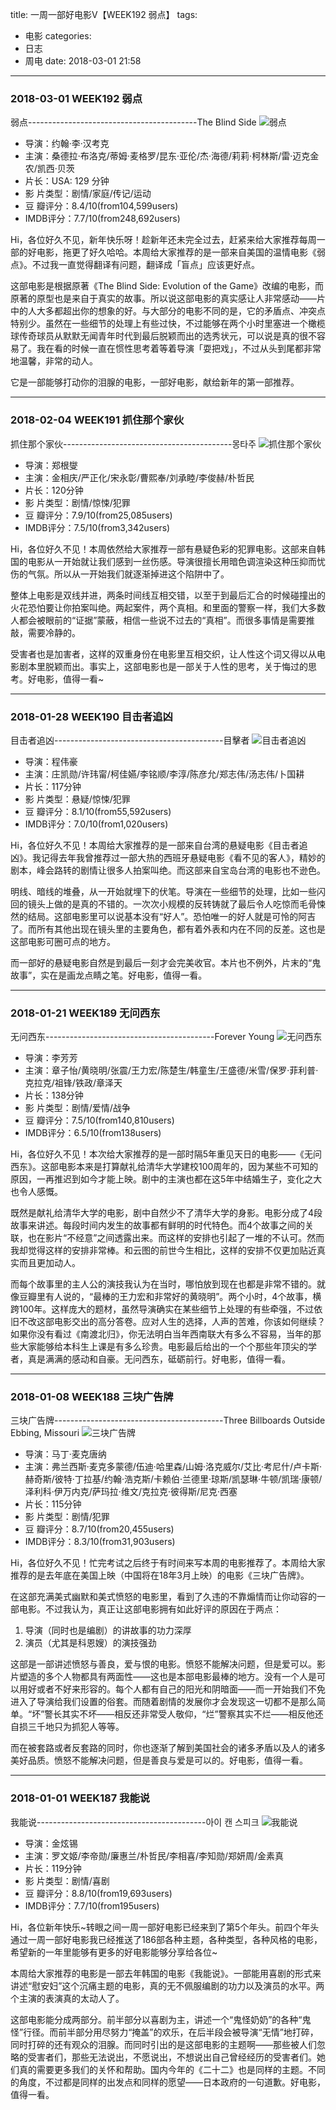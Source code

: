title: 一周一部好电影V【WEEK192 弱点】 
tags: 
  - 电影
categories:
  - 日志
  - 周电
date: 2018-03-01 21:58
---
### 2018-03-01 WEEK192 弱点

弱点------------------------------------------The Blind Side
![弱点](https://img.piegg.cn/week192.jpg?imageslim)

<!--more-->
 
- 导演：约翰·李·汉考克
- 主演：桑德拉·布洛克/蒂姆·麦格罗/昆东·亚伦/杰·海德/莉莉·柯林斯/雷·迈克金农/凯西·贝茨
- 片长：USA: 129 分钟
- 影  片类型：剧情/家庭/传记/运动
- 豆  瓣评分：8.4/10(from104,599users)
- IMDB评分：7.7/10(from248,692users)

Hi，各位好久不见，新年快乐呀！趁新年还未完全过去，赶紧来给大家推荐每周一部的好电影，拖更了好久哈哈。本周给大家推荐的是一部来自美国的温情电影《弱点》。不过我一直觉得翻译有问题，翻译成「盲点」应该更好点。

这部电影是根据原著《The Blind Side: Evolution of the Game》改编的电影，而原著的原型也是来自于真实的故事。所以说这部电影的真实感让人非常感动——片中的人大多都超出你的想象的好。与大部分的电影不同的是，它的矛盾点、冲突点特别少。虽然在一些细节的处理上有些过快，不过能够在两个小时里塞进一个橄榄球传奇球员从默默无闻青年时代到最后脱颖而出的选秀状元，可以说是真的很不容易了。我在看的时候一直在惯性思考着等着导演「耍把戏」，不过从头到尾都非常地温馨，非常的动人。

它是一部能够打动你的泪腺的电影，一部好电影，献给新年的第一部推荐。

------


### 2018-02-04 WEEK191 抓住那个家伙 

抓住那个家伙------------------------------------------몽타주
![抓住那个家伙](https://img.piegg.cn/week191.jpg?imageslim)

<!--more-->
 
- 导演：郑根燮
- 主演：金相庆/严正化/宋永彰/曹熙奉/刘承睦/李俊赫/朴哲民
- 片长：120分钟
- 影  片类型：剧情/惊悚/犯罪
- 豆  瓣评分：7.9/10(from25,085users)
- IMDB评分：7.5/10(from3,342users)

Hi，各位好久不见！本周依然给大家推荐一部有悬疑色彩的犯罪电影。这部来自韩国的电影从一开始就让我们感到一丝伤感。导演很擅长用暗色调渲染这种压抑而忧伤的气氛。所以从一开始我们就逐渐掉进这个陷阱中了。

整体上电影是双线并进，两条时间线互相交错，以至于到最后汇合的时候碰撞出的火花恐怕要让你拍案叫绝。两起案件，两个真相。和里面的警察一样，我们大多数人都会被眼前的“证据”蒙蔽，相信一些说不过去的“真相”。而很多事情是需要推敲，需要冷静的。

受害者也是加害者，这样的双重身份在电影里互相交织，让人性这个词又得以从电影剧本里脱颖而出。事实上，这部电影也是一部关于人性的思考，关于悔过的思考。好电影，值得一看~


------

### 2018-01-28 WEEK190 目击者追凶 

目击者追凶------------------------------------------目擊者
![目击者追凶](https://img.piegg.cn/week190.jpg?imageslim)

<!--more-->

- 导演：程伟豪
- 主演：庄凯勋/许玮甯/柯佳嬿/李铭顺/李淳/陈彦允/郑志伟/汤志伟/卜国耕
- 片长：117分钟
- 影  片类型：悬疑/惊悚/犯罪
- 豆  瓣评分：8.1/10(from55,592users)
- IMDB评分：7.0/10(from1,020users)

Hi，各位好久不见！本周给大家推荐的是一部来自台湾的悬疑电影《目击者追凶》。我记得去年我曾推荐过一部大热的西班牙悬疑电影《看不见的客人》，精妙的剧本，峰会路转的剧情让很多人拍案叫绝。而这部来自宝岛台湾的电影也不逊色。

明线、暗线的堆叠，从一开始就埋下的伏笔。导演在一些细节的处理，比如一些闪回的镜头上做的是真的不错的。一次次小规模的反转铸就了最后令人吃惊而毛骨悚然的结局。这部电影里可以说基本没有“好人”。恐怕唯一的好人就是可怜的阿吉了。而所有其他出现在镜头里的主要角色，都有着外表和内在不同的反差。这也是这部电影可圈可点的地方。

而一部好的悬疑电影自然是到最后一刻才会完美收官。本片也不例外，片末的“鬼故事”，实在是画龙点睛之笔。好电影，值得一看。


------

### 2018-01-21 WEEK189 无问西东

无问西东------------------------------------------Forever Young
![无问西东](https://img.piegg.cn/week189.jpg?imageslim)

<!--more-->

- 导演：李芳芳
- 主演：章子怡/黄晓明/张震/王力宏/陈楚生/韩童生/王盛德/米雪/保罗·菲利普·克拉克/祖锋/铁政/章泽天
- 片长：138分钟
- 影  片类型：剧情/爱情/战争
- 豆  瓣评分：7.5/10(from140,810users)
- IMDB评分：6.5/10(from138users)

Hi，各位好久不见！本次给大家推荐的是一部时隔5年重见天日的电影——《无问西东》。这部电影本来是打算献礼给清华大学建校100周年的，因为某些不可知的原因，一再推迟到如今才能上映。剧中的主演也都在这5年中结婚生子，变化之大也令人感慨。

既然是献礼给清华大学的电影，剧中自然少不了清华大学的身影。电影分成了4段故事来讲述。每段时间内发生的故事都有鲜明的时代特色。而4个故事之间的关联，也在影片“不经意”之间透露出来。而这样的安排也引起了一堆的不认可。然而我却觉得这样的安排非常棒。和云图的前世今生相比，这样的安排不仅更加贴近真实而且更加动人。

而每个故事里的主人公的演技我认为在当时，哪怕放到现在也都是非常不错的。就像豆瓣里有人说的，“最棒的王力宏和非常好的黄晓明”。两个小时，4个故事，横跨100年。这样庞大的题材，虽然导演确实在某些细节上处理的有些牵强，不过依旧不改这部电影交出的高分答卷。应对人生的选择，人声的苦难，你该如何继续？如果你没有看过《南渡北归》，你无法明白当年西南联大有多么不容易，当年的那些大家能够给本科生上课是有多么珍贵。电影最后给出的一个个那些年顶尖的学者，真是满满的感动和自豪。无问西东，砥砺前行。好电影，值得一看。

------

### 2018-01-08 WEEK188 三块广告牌

三块广告牌------------------------------------------Three Billboards Outside Ebbing, Missouri
![三块广告牌](https://img.piegg.cn/week188.jpg?imageslim)

<!--more-->

- 导演：马丁·麦克唐纳
- 主演：弗兰西斯·麦克多蒙德/伍迪·哈里森/山姆·洛克威尔/艾比·考尼什/卢卡斯·赫奇斯/彼特·丁拉基/约翰·浩克斯/卡赖伯·兰德里·琼斯/凯瑟琳·牛顿/凯瑞·康顿/泽利科·伊万内克/萨玛拉·维文/克拉克·彼得斯/尼克·西塞
- 片长：115分钟
- 影  片类型：剧情/犯罪
- 豆  瓣评分：8.7/10(from20,455users)
- IMDB评分：8.3/10(from31,903users)

Hi，各位好久不见！忙完考试之后终于有时间来写本周的电影推荐了。本周给大家推荐的是去年底在美国上映（中国将在18年3月上映）的电影《三块广告牌》。

在这部充满美式幽默和美式愤怒的电影里，看到了久违的不靠煽情而让你动容的一部电影。不过我认为，真正让这部电影拥有如此好评的原因在于两点：

1. 导演（同时也是编剧）的讲故事的功力深厚
2. 演员（尤其是科恩嫂）的演技强劲

这部是一部讲述愤怒与善良，爱与恨的电影。愤怒不能解决问题，但是爱可以。影片塑造的多个人物都具有两面性——这也是本部电影最棒的地方。没有一个人是可以用好或者不好来形容的。每个人都有自己的阳光和阴暗面——而一开始我们不免进入了导演给我们设置的俗套。而随着剧情的发展你才会发现这一切都不是那么简单。“坏”警长其实不坏——相反还非常受人敬仰，“烂”警察其实不烂——相反他还自损三千地只为抓犯人等等。

而在被套路或者反套路的同时，你也逐渐了解到美国社会的诸多矛盾以及人的诸多美好品质。愤怒不能解决问题，但是善良与爱是可以的。好电影，值得一看。

------

### 2018-01-01 WEEK187 我能说

我能说------------------------------------------아이 캔 스피크
![我能说](https://img.piegg.cn/week187.jpg?imageslim "我能说")

<!--more-->

- 导演：金炫锡
- 主演：罗文姬/李帝勋/廉惠兰/朴哲民/李相喜/李知勋/郑妍周/金素真
- 片长：119分钟
- 影  片类型：剧情/喜剧
- 豆  瓣评分：8.8/10(from19,693users)
- IMDB评分：7.7/10(from195users)

Hi，各位新年快乐~转眼之间一周一部好电影已经来到了第5个年头。前四个年头通过一周一部好电影我已经推送了186部各种主题，各种类型，各种风格的电影，希望新的一年里能够有更多的好电影能够分享给各位~

本周给大家推荐的电影是一部去年韩国的电影《我能说》。一部能用喜剧的形式来讲述“慰安妇”这个沉痛主题的电影，真的无不佩服编剧的功力以及演员的水平。两个主演的表演真的太动人了。

这部电影能分成两部分。前半部分以喜剧为主，讲述一个“鬼怪奶奶”的各种“鬼怪”行径。而前半部分用尽努力“掩盖”的欢乐，在后半段会被导演“无情”地打碎，同时打碎的还有观众的泪腺。而同时引出的是这部电影的主题啊——那些被人们忽略的受害者们，那些无法说出，不愿说出，不想说出自己曾经经历的受害者们。她们真的需要更多我们的关怀和帮助。国内今年的《二十二》也是同样的主题。不同的角度，不过都是同样的出发点和同样的愿望——日本政府的一句道歉。好电影，值得一看。
